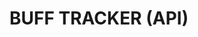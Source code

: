 # BUFF TRACKER (API)

<!-- This document is meant to serve as a standard operating procedure (SOP) for the construction of the back end code base for a MERN stack application. Much of this code was written following a tutorial from Traversy media. The intention behind much of what is written here is to allow an individual with minimal experience coding to follow the instructions and perfectly reconstruct an exact duplicate of this application (minus design details) as well as provide support for some issues that may crop up during that process (provided the individual experience is similar or identical to my own). -->

<!-- ## Assumptions Made in this Document -->

<!-- Should the reader chose to replicate this project, it should be known that I am assuming you have a superficail familiarity with using a terminal/gitbash application as well as interacting with GitHub.

This project utilizes two separate code bases to function as an exercise in me learning more about the concept of _separation of concerns_ as well as learning more about the interaction between multiple repos. To view the code base for the front-end of this application, you can check out the [Client Repo](https://github.com/djakattack/bufftrack-client-beta).

Some more in-depth SOPs are included within this repository.   -->

<!-- ## **Technology Used** -->

<!-- - VSCode Editor - Text editor.
- ES6+ Syntax - Language for structuring/promising
- Async / Await - Front and Back End
- React Hooks - Functional components
- Redux with DevTools - State management
- JWT (JSON Web Tokens) - Authentication Something better?
- Postman HTTP Client - To test HTTP endpoints
- Mongoose - Database abstraction layer
- MongoDB Atlas - Database
- Bcrypt Password Hashing - Something better?
- Heroku & Git Deployment
- React withou CRA
- SASS for styles -->

<!-- ## **Procedure** -->

<!-- ### MongoDB (Atlas) Setup -->

<!-- Mongo is a noSQL (non-relational) database that is different from mySQL and PostGres which uses documents rather than tables/columns to organize data. The language used is very similar to JSON syntax, so it pairs well with JS or Node applications. MongoDB Atlas, the cloud solution, is used in this project because it is easily managed and also because this application will be deployed to Heroku, which does not allow for local instances of Mongo. The cloud database removes the need to use another service for the database when hosting to something like Heroku. Make this sound more intelligent -->

<!-- The Traversy Media tutorial I am using on Udemy to complete this project is somewhat out of date as the way to do some things with MongoDB Atlas has changed. As such, I have detailed a more up-to-date list of instructions. -->

<!-- #### Creating a Cluster in MongoDB Atlas -->

<!-- 1. Create a [MongoDB](http://mongodb.com/) account.
2. Once logged in, click "Visit MongoDB Atlas," if the account overview page is visible. SS-RM-001
3. Create a new project. SS-RM-002
4. Select "Build a Cluster"
5. For the provider select AWS.
6. For default region select "North America"
7. For the tier plan select the M0 (free forever) plan. This plan is used for development environments and is not suitable for production environments.
8. No additional settings are necessary.
9. Give the cluster a name.
10. Select "create cluster."
11. Atlas will create the cluster which can take an amount of time. -->

<!-- #### Adding Security Features to the MongoDB Atlas cluster -->

<!-- 1. Using the navigation bar on the left side of the screen, select "Database Access."
2. On the following screen, select "Add New Database User" -->
<!-- Certificate, AWS IAM, vs Password -->
<!-- 3. Create a user to your specifications. You can select from three authentication methods (password, certificate, or AWS IAM).
4. Once your user has been created, select "network access."
5. On the following screen, select "Add IP address." From here you can chose to whitelist a specific IP address to allow access to the database, or allow access from anywhere. This is contingent upon what stage of development you are in and also your preference for level of security. -->

<!-- ### Creating the Express Backend -->

<!-- 1. Create a .gitignore file to exclude `node_modules/` and `.env`. If you are using a Mac, you also want to exclude the `.DS_Store` folder.
2. If you did not start by cloning a repository created on the GitHub website, enter the `git init` command in the termianl.
3. Run `npm init` in the terminal to create a package.json file by following the prompts that follow.
4. Install NPM packages (see Dependencies and Developer Dependencies list). Use `npm i` for dependnecies and `npm i -D` for developer dependencies. -->

<!-- ## DEPENDENCIES -->

<!-- | PACKAGE                                                              | DETAILS/PURPOSE                                                                        |
| -------------------------------------------------------------------- | -------------------------------------------------------------------------------------- |
| [express](https://www.npmjs.com/package/express)                     | Main framework.                                                                        |
| [express-validator](https://www.npmjs.com/package/express-validator) | Data Validation for post request to API. If fields are missing it will throw an error. |
| [bcryptjs](https://www.npmjs.com/package/bcryptjs)                   | Password encryption.                                                                   |
| ~~[config](https://www.npmjs.com/package/config)~~                       | ~~Global variables~~                                                                       |
| [jsonwebtoken](https://www.npmjs.com/package/jsonwebtoken)           | User Validation                                                                        |
| [mongoose](https://www.npmjs.com/package/mongoose)                   | Database interaction                                                                   |
| [cors](https://www.npmjs.com/package/cors)                           | Express middleware                                                                     | -->

<!-- ## DEV DEPENDENCIES -->

<!-- | PACKAGE                                          | DETAILS/PURPOSE                                           |
| ------------------------------------------------ | --------------------------------------------------------- |
| [nodemon](https://www.npmjs.com/package/nodemon) | Constant refreshing of the backend when server is active. | -->

<!-- ## EXTRA DEPENDENCIES -->

<!-- | PACKAGE                                                          | DETAILS/PURPOSE                           |
| ---------------------------------------------------------------- | ----------------------------------------- |
| [gradient-string](https://www.npmjs.com/package/gradient-string) | Aesthetic choice for terminal print outs. | -->

<!-- ## Resources -->

<!-- - [Traversy Media](https://www.traversymedia.com). Web Development Tutorial and Courses delivered by [Brad Traversy](https://www.youtube.com/channel/UC29ju8bIPH5as8OGnQzwJyA?sub_confirmation=1&feature=subscribe-embed).
- [Udemy](http://www.udemy.com). Catalog of short and long courses, some of which provide instructional material for coding/web development.
- [NPM](https://www.npmjms.com). Catalog of all available NPM package that also details how each one may be used. -->

<!-- ##### _Last Updated_: 20211501 -->
